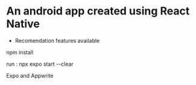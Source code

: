 # An android app created using React Native

-  Recomendation features available

npm install 


run : npx expo start --clear


Expo and Appwrite
